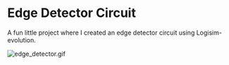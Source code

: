 # Edge Detector Circuit

A fun little project where I created an edge detector circuit using Logisim-evolution.

![edge_detector.gif](https://i.imgur.com/lwTgPqS.gif)
